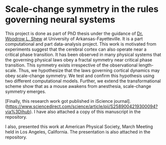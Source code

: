 # Scale-change symmetry in the rules governing neural systems 

This project is done as part of PhD thesis under the guidance of [Dr. Woodrow L. Shew](https://www.woodrowshew.com/) at University of Arkansas-Fayetteville. 
It is a part computational and part data-analysis project. This work is motivated from experiments suggest that the cerebral cortex can also operate near a critical phase transition. It has been observed in many physical systems that the governing physical laws obey a fractal symmetry near critical phase transition. This symmetry exists irrespective of the observational length-scale.  Thus, we hypothesize that the laws governing cortical dynamics may obey scale-change symmetry.  We test and confirm this hypothesis using two different computational models. Further, we extend the transformational scheme show that as a mouse awakens from anesthesia, scale-change symmetry emerges.

[Finally, this research work got published in iScience journal].(https://www.sciencedirect.com/science/article/pii/S2589004219300094?via%3Dihub). I have also attached a copy of this manuscript in the repository.

I also, presented this work at American Physical Society, March Meeting held in Los Angeles, California. The presentation is also attached in the repository.
